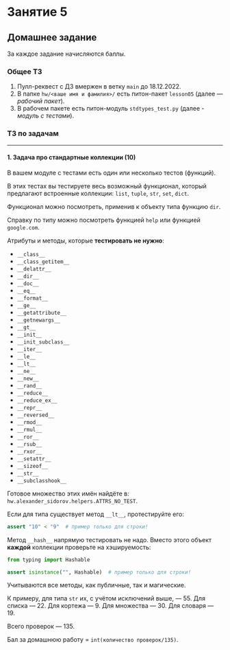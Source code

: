 # Занятие 5

## Домашнее задание

За каждое задание начисляются баллы.

### Общее ТЗ

1. Пулл-реквест с ДЗ вмержен в ветку `main` до 18.12.2022.
2. В папке `hw/<ваше имя и фамилия>/` есть питон-пакет `lesson05` (далее — _рабочий пакет_).
3. В рабочем пакете есть питон-модуль `stdtypes_test.py` (далее - _модуль с тестами_).

### ТЗ по задачам

---

#### 1. Задача про стандартные коллекции (10)

В вашем модуле с тестами есть один или несколько тестов (функций).

В этих тестах вы тестируете весь возможный функционал, который предлагают
встроенные коллекции: `list`, `tuple`, `str`, `set`, `dict`.

Функционал можно посмотреть, применив к объекту типа функцию `dir`.

Справку по типу можно посмотреть функцией `help` или функцией `google.com`.

Атрибуты и методы, которые **тестировать не нужно**:

- `__class__`
- `__class_getitem__`
- `__delattr__`
- `__dir__`
- `__doc__`
- `__eq__`
- `__format__`
- `__ge__`
- `__getattribute__`
- `__getnewargs__`
- `__gt__`
- `__init__`
- `__init_subclass__`
- `__iter__`
- `__le__`
- `__lt__`
- `__ne__`
- `__new__`
- `__rand__`
- `__reduce__`
- `__reduce_ex__`
- `__repr__`
- `__reversed__`
- `__rmod__`
- `__rmul__`
- `__ror__`
- `__rsub__`
- `__rxor__`
- `__setattr__`
- `__sizeof__`
- `__str__`
- `__subclasshook__`

Готовое множество этих имён найдёте в: `hw.alexander_sidorov.helpers.ATTRS_NO_TEST`.

Если для типа существует метод `__lt__`, протестируйте его:

```python
assert "10" < "9"  # пример только для строки!
```

Метод `__hash__` напрямую тестировать не надо.
Вместо этого объект **каждой** коллекции проверьте на хэшируемость:

```python
from typing import Hashable

assert isinstance("", Hashable)  # пример только для строки!
```

Учитываются все методы, как публичные, так и магические.

К примеру, для типа `str` их, с учётом исключений выше, — 55.
Для списка — 22. Для кортежа — 9. Для множества — 30. Для словаря — 19.

Всего проверок — 135.

Бал за домашнюю работу = `int(количество проверок/135)`.
